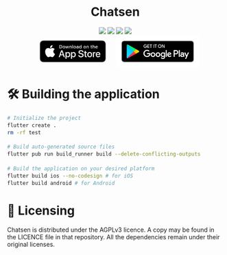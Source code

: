 <h1 align="middle">Chatsen</h1>

<div align="middle" float="left">
  <a href="https://chatsen.app/discord"><img src="https://img.shields.io/discord/758710852756570153.svg?label=&logo=discord&logoColor=ffffff&color=5865F2&labelColor=5C5C5C"></a>
  <a href="https://hanadigital.github.io/grev/?user=chatsen&repo=chatsen"><img src="https://img.shields.io/github/downloads/chatsen/chatsen/total?color=23B14D"></a>
  <a><img src="https://img.shields.io/github/license/chatsen/chatsen"></a>
  <img src="https://badges.crowdin.net/chatsen/localized.svg">
</div>

<div align="middle" float="left">
  <a href="https://apps.apple.com/us/app/chatsen/id1574037007"><img height="75" src="assets/app_store_badge.png"></a>
  <a href="https://play.google.com/store/apps/details?id=com.chatsen.chatsen"><img height="75" src="assets/play_store_badge.png"></a>
</div>

# 🛠️ Building the application
```sh
# Initialize the project
flutter create .
rm -rf test

# Build auto-generated source files
flutter pub run build_runner build --delete-conflicting-outputs

# Build the application on your desired platform
flutter build ios --no-codesign # for iOS
flutter build android # for Android
```

# 📜 Licensing
Chatsen is distributed under the AGPLv3 licence. A copy may be found in the LICENCE file in that repository. All the dependencies remain under their original licenses.
